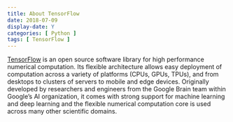 ```yaml
---
title: About TensorFlow
date: 2018-07-09
display-date: Y
categories: [ Python ]
tags: [ TensorFlow ]
---
```


[TensorFlow](https://www.tensorflow.org/) is an open source software library for high performance numerical computation. Its flexible architecture allows easy deployment of computation across a variety of platforms (CPUs, GPUs, TPUs), and from desktops to clusters of servers to mobile and edge devices. Originally developed by researchers and engineers from the Google Brain team within Google’s AI organization, it comes with strong support for machine learning and deep learning and the flexible numerical computation core is used across many other scientific domains.
